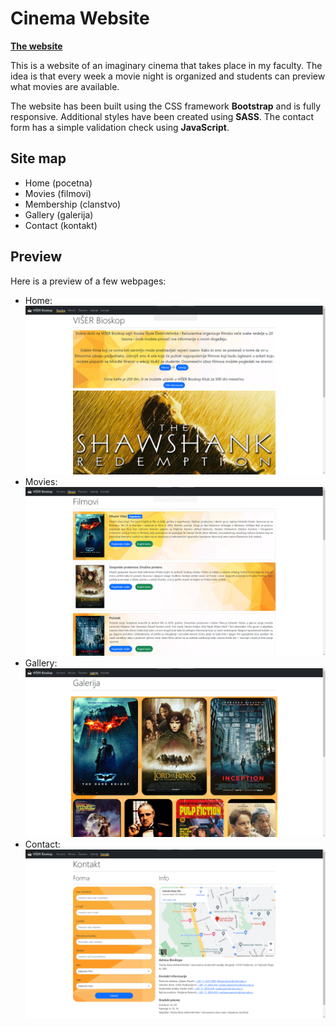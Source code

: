 # Cinema Website

[**The website**][my website]

This is a website of an imaginary cinema that takes place in my faculty. The idea is that every week a movie night is organized and students can preview what movies are available.

The website has been built using the CSS framework **Bootstrap** and is fully responsive. Additional styles have been created using **SASS**. The contact form has a simple validation check using **JavaScript**.

## Site map

- Home (pocetna)
- Movies (filmovi)
- Membership (clanstvo)
- Gallery (galerija)
- Contact (kontakt)

## Preview

Here is a preview of a few webpages:

- Home: ![index]
- Movies: ![movies]
- Gallery: ![gallery]
- Contact: ![contact]

[my website]: https://bezimeniludak.github.io/Cinema-Website/
[index]: ./screenshots/index.png
[movies]: ./screenshots/movies.png
[gallery]: ./screenshots/gallery.png
[contact]: ./screenshots/contact.png
